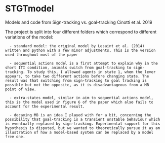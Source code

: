 # STGTmodel
 Models and code from Sign-tracking vs. goal-tracking Cinotti et al.  2019

The project is split into four different folders which correspond to different variations of the model:

      - standard model: the original model by Lesaint et al. (2014) written and python with a few minor adjustments. This is the version used throughout most of the paper
      
      - sequential actions model is a first attempt to explain why in the short ITI condition, animals switch from goal-tracking to sign-tracking. To study this, I allowed agents in state 1, when the lever appears, to take two different actions before changing state. The result was that switching from sign-tracking to goal tracking is possible but not the opposite, as it is disadvantageous from a MB point of view.
      
      - extra-states model, similar in aim to sequential actions model, this is the model used in figure 6 of the paper which also fails to account for the experimental result.
      
      - decaying MB is an idea I played with for a bit, concerning the possibility that goal-tracking is a transient unstable behaviour which is eventually replaced by sign-tracking. Experimental support for this hypothesis is disputed, but we wanted to theoretically pursue it as an illustration of how a model-based system can be replaced by a model free one.
